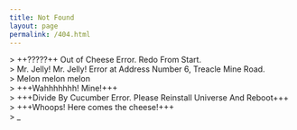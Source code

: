 ```yaml
---
title: Not Found
layout: page
permalink: /404.html
---
```


<link href="/css/404.css" rel="stylesheet">

<div class="code">
&gt; ++?????++ Out of Cheese Error. Redo From Start.<br />
&gt; Mr. Jelly! Mr. Jelly! Error at Address Number 6, Treacle Mine Road.<br />
&gt; Melon melon melon<br />
&gt; +++Wahhhhhhh! Mine!+++<br />
&gt; +++Divide By Cucumber Error. Please Reinstall Universe And Reboot+++<br />
&gt; +++Whoops! Here comes the cheese!+++<br />
&gt; <span id="blinky">_</span>
</div>
